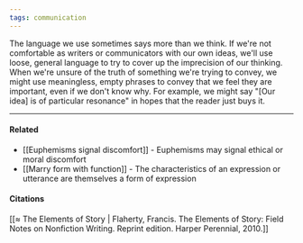 ```yaml
---
tags: communication
---
```


The language we use sometimes says more than we think. If we're not comfortable as writers or communicators with our own ideas, we'll use loose, general language to try to cover up the imprecision of our thinking. When we're unsure of the truth of something we're trying to convey, we might use meaningless, empty phrases to convey that we feel they are important, even if we don't know why. For example, we might say "\[Our idea\] is of particular resonance" in hopes that the reader just buys it.

---

#### Related

-   [[Euphemisms signal discomfort]] - Euphemisms may signal ethical or moral discomfort
-   [[Marry form with function]] - The characteristics of an expression or utterance are themselves a form of expression

#### Citations

[[≈ The Elements of Story | Flaherty, Francis. The Elements of Story: Field Notes on Nonfiction Writing. Reprint edition. Harper Perennial, 2010.]]